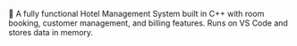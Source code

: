 🏨 A fully functional Hotel Management System built in C++ with room 
booking, customer management, and billing features. Runs on VS Code and 
stores data in memory.
